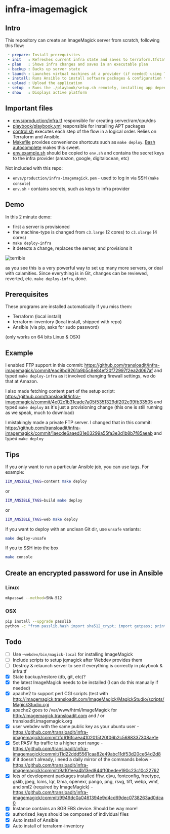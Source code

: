 # infra-imagemagick

## Intro

This repository can create an ImageMagick server from scratch, following this flow:

```yaml
 - prepare: Install prerequisites
 - init   : Refreshes current infra state and saves to terraform.tfstate
 - plan   : Shows infra changes and saves in an executable plan
 - backup : Backs up server state
 - launch : Launches virtual machines at a provider (if needed) using Terraform's ./infra.tf
 - install: Runs Ansible to install software packages & configuration templates
 - upload : Upload the application
 - setup  : Runs the ./playbook/setup.sh remotely, installing app dependencies and starting it
 - show   : Displays active platform
```

## Important files

 - [envs/production/infra.tf](envs/production/infra.tf) responsible for creating server/ram/cpu/dns
 - [playbook/playbook.yml](playbook/playbook.yml) responsible for installing APT packages
 - [control.sh](control.sh) executes each step of the flow in a logical order. Relies on Terraform and Ansible.
 - [Makefile](Makefile) provides convenience shortcuts such as `make deploy`. [Bash autocomplete](http://blog.jeffterrace.com/2012/09/bash-completion-for-mac-os-x.html) makes this sweet.
 - [env.example.sh](env.example.sh) should be copied to `env.sh` and contains the secret keys to the infra provider (amazon, google, digitalocean, etc)

Not included with this repo:

 - `envs/production/infra-imagemagick.pem` - used to log in via SSH (`make console`)
 - `env.sh` - contains secrets, such as keys to infra provider

## Demo

In this 2 minute demo:

 - first a server is provisioned
 - the machine-type is changed from `c3.large` (2 cores) to `c3.xlarge` (4 cores)
 - `make deploy-infra`
 - it detects a change, replaces the server, and provisions it

![terrible](https://cloud.githubusercontent.com/assets/26752/9314635/64b6be5c-452a-11e5-8d00-74e0b023077e.gif)

as you see this is a very powerful way to set up many more servers, or deal with calamities. Since everything is in Git, changes can be reviewed, reverted, etc. `make deploy-infra`, done.

## Prerequisites

These programs are installed automatically if you miss them:

 - Terraform (local install)
 - terraform-inventory (local install, shipped with repo)
 - Ansible (via pip, asks for sudo password)

(only works on 64 bits Linux & OSX)

## Example

I enabled FTP support in this commit:
https://github.com/transloadit/infra-imagemagick/commit/eac9bd9261a9b5c8e84ef20f72997f2ea2d067af
and typed `make deploy-infra` as it involved changing firewall settings, we do that at Amazon.

I also made fetching content part of the setup script:
https://github.com/transloadit/infra-imagemagick/commit/4e02c1b31eade7a05f5351329df202e39fb33505
and typed `make deploy` as it's just a provisioning change (this one is still running as we speak, much to download)

I mistakingly made a private FTP server. I changed that in this commit:
https://github.com/transloadit/infra-imagemagick/commit/1aecde6aaed31e03299a55fa3e3d1b8b7f85aeab
and typed `make deploy`

## Tips

If you only want to run a particular Ansible job, you can use tags. For example:

```bash
IIM_ANSIBLE_TAGS=content make deploy
```

or

```bash
IIM_ANSIBLE_TAGS=build make deploy
```

or

```bash
IIM_ANSIBLE_TAGS=web make deploy
```

If you want to deploy with an unclean Git dir, use `unsafe` variants:

```bash
make deploy-unsafe
```

If you to SSH into the box

```bash
make console
```

## Create an encrypted password for use in Ansible

### Linux

```bash
mkpasswd --method=SHA-512
```

### OSX

```bash
pip install --upgrade passlib
python -c "from passlib.hash import sha512_crypt; import getpass; print sha512_crypt.encrypt(getpass.getpass())"
```

## Todo

- [ ] Use `~webdev/bin/magick-local` for installing ImageMagick
- [ ] Include scripts to setup jqmagick after Webdev provides them
- [ ] Destroy & relaunch server to see if everything is correctly in playbook & infra.tf
- [x] State backup/restore (db, git, etc)?
- [x] the latest ImageMagick needs to be installed (I can do this manually if needed)
- [x] apache2 to support perl CGI scripts (test with http://imagemagick.transloadit.com/ImageMagick/MagickStudio/scripts/MagickStudio.cgi
- [x] apache2 goes to /var/www/html/ImageMagick for http://imagemagick.transloadit.com and / or transloadit.imagemagick.org
- [x] user webdev with the same public key as your ubuntu user - https://github.com/transloadit/infra-imagemagick/commit/fd616fcaea4102015f20f06b2c5688337308ae1e
- [x] Set PASV ftp traffic to a higher port range - https://github.com/transloadit/infra-imagemagick/commit/11d22ddd5561caa82e49abc11df53d20ce64d2d8
- [x] if it doesn't already, i need a daily mirror of the commands below - https://github.com/transloadit/infra-imagemagick/commit/9a101eea4b13ed844ff0bedee190c23c10c22762
- [x] lots of development packages installed fftw, djvu, fontconfig, freetype, gslib, jpeg, lcms, lqr, lzma, openexr, pango, png, rsvg, tiff, webp, wmf, and xml2 (required by ImageMagick) - https://github.com/transloadit/infra-imagemagick/commit/9949dc0a0461394e9d4cd69dec0738263ad0dca0
- [x] Instance contains an 8GB EBS device. Should be way more!
- [x] authorized_keys should be composed of individual files
- [x] Auto install of Ansible
- [x] Auto install of terraform-inventory
